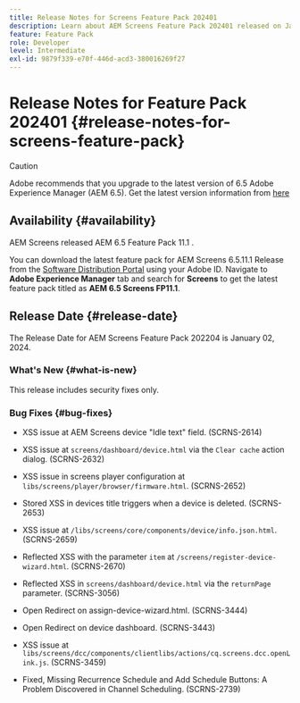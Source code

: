 ```yaml
---
title: Release Notes for Screens Feature Pack 202401
description: Learn about AEM Screens Feature Pack 202401 released on January 2, 2024.
feature: Feature Pack
role: Developer
level: Intermediate
exl-id: 9879f339-e70f-446d-acd3-380016269f27
---
```

# Release Notes for Feature Pack 202401 {#release-notes-for-screens-feature-pack}

>[!CAUTION]
>Adobe recommends that you upgrade to the latest version of 6.5 Adobe Experience Manager (AEM 6.5). Get the latest version information from [here](https://experienceleague.adobe.com/en/docs/experience-manager-65/content/release-notes/release-notes)

## Availability {#availability}

AEM Screens released AEM 6.5 Feature Pack 11.1 .

You can download the latest feature pack for AEM Screens 6.5.11.1 Release from the [Software Distribution Portal](https://experience.adobe.com/#/downloads/content/software-distribution/en/aem.html) using your Adobe ID. Navigate to **Adobe Experience Manager** tab and search for **Screens** to get the latest feature pack titled as **AEM 6.5 Screens FP11.1**.

## Release Date {#release-date}

The Release Date for AEM Screens Feature Pack 202204 is January 02, 2024.

### What's New {#what-is-new}

This release includes security fixes only.

### Bug Fixes {#bug-fixes}

* XSS issue at AEM Screens device "Idle text" field. (SCRNS-2614)

* XSS issue at `screens/dashboard/device.html` via the `Clear cache` action dialog. (SCRNS-2632)

* XSS issue in screens player configuration at `libs/screens/player/browser/firmware.html`. (SCRNS-2652)

* Stored XSS in devices title triggers when a device is deleted. (SCRNS-2653)

* XSS issue at `/libs/screens/core/components/device/info.json.html`. (SCRNS-2659)

* Reflected XSS with the parameter `item` at `/screens/register-device-wizard.html`. (SCRNS-2670)

* Reflected XSS in `screens/dashboard/device.html` via the `returnPage` parameter. (SCRNS-3056)

* Open Redirect on assign-device-wizard.html. (SCRNS-3444)

* Open Redirect on device dashboard. (SCRNS-3443)

* XSS issue at `libs/screens/dcc/components/clientlibs/actions/cq.screens.dcc.openLink.js`. (SCRNS-3459)

* Fixed, Missing Recurrence Schedule and Add Schedule Buttons: A Problem Discovered in Channel Scheduling. (SCRNS-2739)
